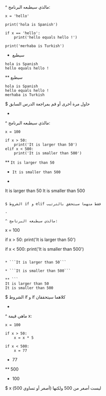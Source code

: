 ^ مالذي سيطبعه البرنامج:

```
x = 'hello'

print('hola is Spanish')

if x == 'hello':
    print('hello equals hello !')

print('merhaba is Turkish')
```

* سيطبع

```
hola is Spanish
hello equals hello !
```

** سيطبع

```
hola is Spanish
hello equals hello !
merhaba is Turkish

```

$ حاول مرة أخرى أو قم بمراجعة الدرس السابق

-

^ مالذي سيطبعه البرنامج:

```
x = 100

if x > 50:
    print('It is larger than 50')
elif x < 500:
    print('It is smaller than 500')    
```

** ```It is larger than 50```

* ```It is smaller than 500```

* ```
It is larger than 50
It is smaller than 500
```

$ الشروط if و elif فقط منهما سيتحقق بالترتيب

-

^ مالذي سيطبعه البرنامج:

```
x = 100

if x > 50:
    print('It is larger than 50')

if x < 500:
    print('It is smaller than 500')    
```

* ```It is larger than 50```

* ```It is smaller than 500```

** ```
It is larger than 50
It is smaller than 500
```

$ الشروط if و if كلاهما سيتحققان

-


^ ماهي قيمة x:

```
x = 100

if x > 50:
    x = x * 5

if x < 500:
    x = 77   
```

* 77

** 500

* 100

$ x ليست أصغر من 500 ولكنها (أصغر أو تساوي 500)